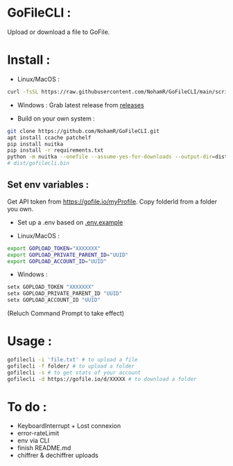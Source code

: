 # GoFileCLI :
Upload or download a file to GoFile.

# Install :

- Linux/MacOS :
```bash
curl -fsSL https://raw.githubusercontent.com/NohamR/GoFileCLI/main/scripts/install.sh | sudo bash
```

- Windows :
Grab latest release from [releases](https://github.com/NohamR/GoFileCLI/releases/latest)

- Build on your own system :
```bash
git clone https://github.com/NohamR/GoFileCLI.git
apt install ccache patchelf
pip install nuitka
pip install -r requirements.txt
python -m nuitka --onefile --assume-yes-for-downloads --output-dir=dist --static-libpython=no gofilecli.py 
# dist/gofilecli.bin
```

## Set env variables :

Get API token from https://gofile.io/myProfile.
Copy folderId from a folder you own.

- Set up a .env based on [.env.example](.env.example)


- Linux/MacOS :
```bash
export GOPLOAD_TOKEN="XXXXXXX"
export GOPLOAD_PRIVATE_PARENT_ID="UUID"
export GOPLOAD_ACCOUNT_ID="UUID"
```

- Windows :
```bash
setx GOPLOAD_TOKEN "XXXXXXX"
setx GOPLOAD_PRIVATE_PARENT_ID "UUID"
setx GOPLOAD_ACCOUNT_ID "UUID"
```
(Reluch Command Prompt to take effect)

# Usage :
```bash
gofilecli -i 'file.txt' # to upload a file
gofilecli -f folder/ # to upload a folder
gofilecli -s # to get stats of your account
gofilecli -d https://gofile.io/d/XXXXX # to download a folder
```

# To do :
- KeyboardInterrupt + Lost connexion
- error-rateLimit
- env via CLI
- finish README.md
- chiffrer & dechiffrer uploads
